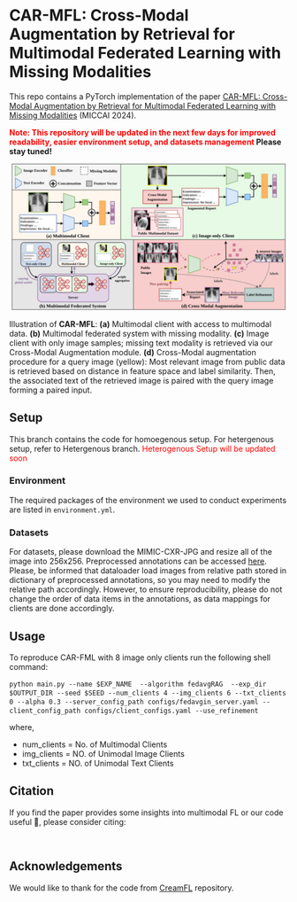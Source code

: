 # CAR-MFL: Cross-Modal Augmentation by Retrieval for Multimodal Federated Learning with Missing Modalities

This repo contains a PyTorch implementation of the paper [CAR-MFL: Cross-Modal Augmentation by Retrieval for Multimodal Federated Learning with Missing Modalities]() (MICCAI 2024). 

**<font color='red'>Note: This repository will be updated in the next few days for improved readability, easier environment setup, and datasets management</font> Please stay tuned!**

![](methodology.png)

Illustration of <b>CAR-MFL</b>: <b>(a)</b> Multimodal client with access to multimodal data. <b>(b)</b> Multimodal federated system with missing modality. <b>(c)</b> Image client with only image samples; missing text modality is retrieved via our Cross-Modal Augmentation module. <b>(d)</b> Cross-Modal augmentation procedure for a query image (yellow): 
    Most relevant image from public data is retrieved based on distance in feature space and label similarity. Then, the associated text of the retrieved image is paired with the query image forming a paired input.

## Setup
This branch contains the code for homoegenous setup. For hetergenous setup, refer to Hetergenous branch.<font color = 'red'> Heterogenous Setup will be updated soon </font>

### Environment

The required packages of the environment we used to conduct experiments are listed in `environment.yml`.

### Datasets

For datasets, please download the MIMIC-CXR-JPG and resize all of the image into 256x256. Preprocessed annotations can be accessed [here](https://naamii-my.sharepoint.com/:f:/g/personal/pranav_poudel_naamii_org_np/Emc1xrBDA9VHnx-P_t_oe-8BDcZ5WF4Ow-6ZUo5aOOZgrg).<br>Please, be informed that dataloader load images from relative path stored in dictionary of preprocessed annotations, so you may need to modify the relative path accordingly. However, to ensure reproducibility, please do not change the order of data items in the annotations, as data mappings for clients are done accordingly. 
## Usage

To reproduce CAR-FML with 8 image only clients  run the following shell command:

```shell
python main.py --name $EXP_NAME  --algorithm fedavgRAG  --exp_dir $OUTPUT_DIR --seed $SEED --num_clients 4 --img_clients 6 --txt_clients 0 --alpha 0.3 --server_config_path configs/fedavgin_server.yaml --client_config_path configs/client_configs.yaml --use_refinement
```
where,
- num_clients = No. of Multimodal Clients
- img_clients = NO. of Unimodal Image Clients
- txt_clients = NO. of Unimodal Text Clients



## Citation

If you find the paper provides some insights into multimodal FL or our code useful 🤗, please consider citing:

```


```

## Acknowledgements

We would like to thank for the code from [CreamFL](https://github.com/FLAIR-THU/CreamFL) repository.